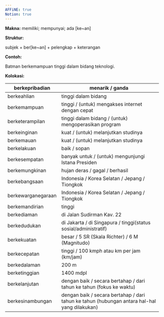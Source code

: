 ```yaml
---
AFFiNE: true
Notion: true
---
```


**Makna:** memiliki; mempunyai; ada \[ke\~an]

**Struktur:**

subjek + ber\[ke\~an] + pelengkap + keterangan

**Contoh:**

Batman berkemampuan tinggi dalam bidang teknologi.

**Kolokasi:**

| berkepribadian     | menarik / ganda                                                                                  |
| ------------------ | ------------------------------------------------------------------------------------------------ |
| berkeahlian        | tinggi dalam bidang                                                                              |
| berkemampuan       | tinggi / (untuk) mengakses internet dengan cepat                                                 |
| berketerampilan    | tinggi dalam bidang / (untuk) mengoperasikan program                                             |
| berkeinginan       | kuat / (untuk) melanjutkan studinya                                                              |
| berkemauan         | kuat / (untuk) melanjutkan studinya                                                              |
| berkelakuan        | baik / sopan                                                                                     |
| berkesempatan      | banyak untuk / (untuk) mengunjungi Istana Presiden                                               |
| berkemungkinan     | hujan deras / gagal / berhasil                                                                   |
| berkebangsaan      | Indonesia / Korea Selatan / Jepang / Tiongkok                                                    |
| berkewarganegaraan | Indonesia / Korea Selatan / Jepang / Tiongkok                                                    |
| berkemandirian     | tinggi                                                                                           |
| berkediaman        | di Jalan Sudirman Kav. 22                                                                        |
| berkedudukan       | di Jakarta / di Singapura / tinggi(status sosial/administratif)                                  |
| berkekuatan        | besar / 5 SR (Skala Richter) / 6 M (Magnitudo)                                                   |
| berkecepatan       | tinggi / 100 kmph atau km per jam (km/jam)                                                       |
| berkedalaman       | 200 m                                                                                            |
| berketinggian      | 1400 mdpl                                                                                        |
| berkelanjutan      | dengan baik / secara bertahap / dari tahun ke tahun&#xA;(fokus ke waktu)                         |
| berkesinambungan   | dengan baik / secara bertahap / dari tahun ke tahun&#xA;(hubungan antara hal-hal yang dilakukan) |
